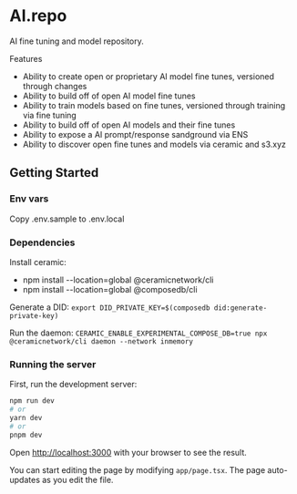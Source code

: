 # AI.repo
AI fine tuning and model repository.

Features
 * Ability to create open or proprietary AI model fine tunes, versioned through changes
 * Ability to build off of open AI model fine tunes
 * Ability to train models based on fine tunes, versioned through training via fine tuning
 * Ability to build off of open AI models and their fine tunes
 * Ability to expose a AI prompt/response sandground via ENS
 * Ability to discover open fine tunes and models via ceramic and s3.xyz

## Getting Started

### Env vars

Copy .env.sample to .env.local

### Dependencies

Install ceramic:
- npm install --location=global @ceramicnetwork/cli
- npm install --location=global @composedb/cli

Generate a DID: `export DID_PRIVATE_KEY=$(composedb did:generate-private-key)`

Run the daemon: `CERAMIC_ENABLE_EXPERIMENTAL_COMPOSE_DB=true npx @ceramicnetwork/cli daemon --network inmemory`

### Running the server

First, run the development server:

```bash
npm run dev
# or
yarn dev
# or
pnpm dev
```

Open [http://localhost:3000](http://localhost:3000) with your browser to see the result.

You can start editing the page by modifying `app/page.tsx`. The page auto-updates as you edit the file.